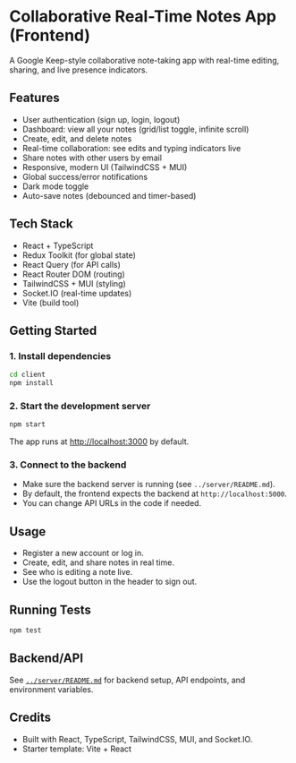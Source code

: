 # Collaborative Real-Time Notes App (Frontend)

A Google Keep-style collaborative note-taking app with real-time editing, sharing, and live presence indicators.

## Features

- User authentication (sign up, login, logout)
- Dashboard: view all your notes (grid/list toggle, infinite scroll)
- Create, edit, and delete notes
- Real-time collaboration: see edits and typing indicators live
- Share notes with other users by email
- Responsive, modern UI (TailwindCSS + MUI)
- Global success/error notifications
- Dark mode toggle
- Auto-save notes (debounced and timer-based)

## Tech Stack

- React + TypeScript
- Redux Toolkit (for global state)
- React Query (for API calls)
- React Router DOM (routing)
- TailwindCSS + MUI (styling)
- Socket.IO (real-time updates)
- Vite (build tool)

## Getting Started

### 1. Install dependencies

```bash
cd client
npm install
```

### 2. Start the development server

```bash
npm start
```

The app runs at [http://localhost:3000](http://localhost:3000) by default.

### 3. Connect to the backend

- Make sure the backend server is running (see `../server/README.md`).
- By default, the frontend expects the backend at `http://localhost:5000`.
- You can change API URLs in the code if needed.

## Usage

- Register a new account or log in.
- Create, edit, and share notes in real time.
- See who is editing a note live.
- Use the logout button in the header to sign out.

## Running Tests

```bash
npm test
```

## Backend/API

See [`../server/README.md`](../server/README.md) for backend setup, API endpoints, and environment variables.

## Credits

- Built with React, TypeScript, TailwindCSS, MUI, and Socket.IO.
- Starter template: Vite + React
